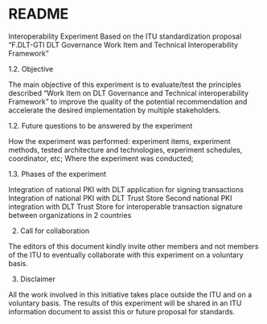 # README
Interoperability Experiment Based on the ITU standardization proposal “F.DLT-GTI DLT Governance Work Item and Technical Interoperability Framework” 

1.2. Objective

The main objective of this experiment is to evaluate/test the principles described “Work Item on DLT Governance and Technical interoperability Framework” to improve the quality of the potential recommendation and accelerate the desired implementation by multiple stakeholders.

1.2. Future questions to be answered by the experiment

How the experiment was performed: experiment items, experiment methods, tested architecture and technologies, experiment schedules, coordinator, etc; 
Where the experiment was conducted; 

1.3. Phases of the experiment

Integration of national PKI with DLT application for signing transactions
Integration of national PKI with DLT Trust Store
Second national PKI integration with DLT Trust Store for interoperable transaction signature between organizations in 2 countries

2. Call for collaboration

The editors of this document kindly invite other members and not members of the ITU to eventually collaborate with this experiment on a voluntary basis.

3. Disclaimer

All the work involved in this initiative takes place outside the ITU and on a voluntary basis. The results of this experiment will be shared in an ITU information document to assist this or future proposal for standards.
